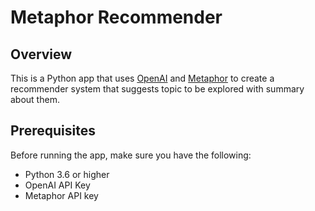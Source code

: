 # Metaphor Recommender

## Overview

This is a Python app that uses [OpenAI](https://openai.com/) and [Metaphor](https://metaphor.systems/) to create a recommender system that suggests topic to be explored with summary about them.

## Prerequisites

Before running the app, make sure you have the following:

- Python 3.6 or higher
- OpenAI API Key
- Metaphor API key